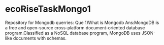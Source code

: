 # ecoRiseTaskMongo1
Repository for Mongodb querries:
Que 1)What is Mongodb
Ans:MongoDB is a free and open-source cross-platform document-oriented database program.Classified as a NoSQL database program, MongoDB uses JSON-like documents with schemas.

